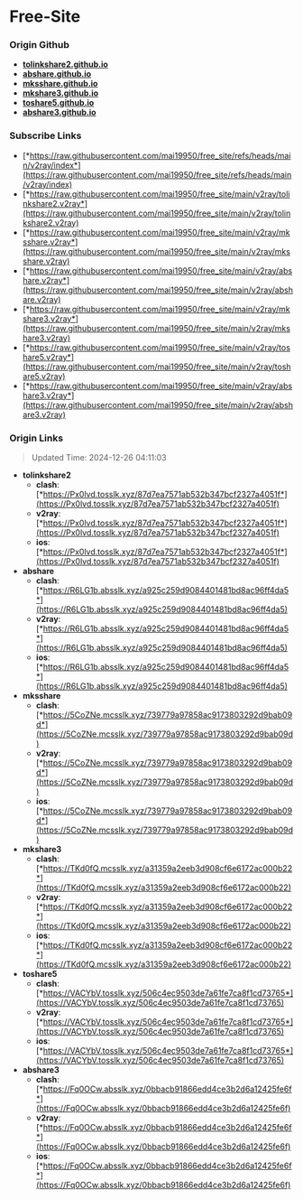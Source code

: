 # Free-Site

### Origin Github

- [**tolinkshare2.github.io**](https://github.com/tolinkshare2/tolinkshare2.github.io)
- [**abshare.github.io**](https://github.com/abshare/abshare.github.io)
- [**mksshare.github.io**](https://github.com/mksshare/mksshare.github.io)
- [**mkshare3.github.io**](https://github.com/mkshare3/mkshare3.github.io)
- [**toshare5.github.io**](https://github.com/toshare5/toshare5.github.io)
- [**abshare3.github.io**](https://github.com/abshare3/abshare3.github.io)

### Subscribe Links

- [*https://raw.githubusercontent.com/mai19950/free_site/refs/heads/main/v2ray/index*](https://raw.githubusercontent.com/mai19950/free_site/refs/heads/main/v2ray/index)
- [*https://raw.githubusercontent.com/mai19950/free_site/main/v2ray/tolinkshare2.v2ray*](https://raw.githubusercontent.com/mai19950/free_site/main/v2ray/tolinkshare2.v2ray)
- [*https://raw.githubusercontent.com/mai19950/free_site/main/v2ray/mksshare.v2ray*](https://raw.githubusercontent.com/mai19950/free_site/main/v2ray/mksshare.v2ray)
- [*https://raw.githubusercontent.com/mai19950/free_site/main/v2ray/abshare.v2ray*](https://raw.githubusercontent.com/mai19950/free_site/main/v2ray/abshare.v2ray)
- [*https://raw.githubusercontent.com/mai19950/free_site/main/v2ray/mkshare3.v2ray*](https://raw.githubusercontent.com/mai19950/free_site/main/v2ray/mkshare3.v2ray)
- [*https://raw.githubusercontent.com/mai19950/free_site/main/v2ray/toshare5.v2ray*](https://raw.githubusercontent.com/mai19950/free_site/main/v2ray/toshare5.v2ray)
- [*https://raw.githubusercontent.com/mai19950/free_site/main/v2ray/abshare3.v2ray*](https://raw.githubusercontent.com/mai19950/free_site/main/v2ray/abshare3.v2ray)

### Origin Links

> Updated Time: 2024-12-26 04:11:03

- **tolinkshare2**
  - **clash**: [*https://Px0lvd.tosslk.xyz/87d7ea7571ab532b347bcf2327a4051f*](https://Px0lvd.tosslk.xyz/87d7ea7571ab532b347bcf2327a4051f)
  - **v2ray**: [*https://Px0lvd.tosslk.xyz/87d7ea7571ab532b347bcf2327a4051f*](https://Px0lvd.tosslk.xyz/87d7ea7571ab532b347bcf2327a4051f)
  - **ios**: [*https://Px0lvd.tosslk.xyz/87d7ea7571ab532b347bcf2327a4051f*](https://Px0lvd.tosslk.xyz/87d7ea7571ab532b347bcf2327a4051f)
- **abshare**
  - **clash**: [*https://R6LG1b.absslk.xyz/a925c259d9084401481bd8ac96ff4da5*](https://R6LG1b.absslk.xyz/a925c259d9084401481bd8ac96ff4da5)
  - **v2ray**: [*https://R6LG1b.absslk.xyz/a925c259d9084401481bd8ac96ff4da5*](https://R6LG1b.absslk.xyz/a925c259d9084401481bd8ac96ff4da5)
  - **ios**: [*https://R6LG1b.absslk.xyz/a925c259d9084401481bd8ac96ff4da5*](https://R6LG1b.absslk.xyz/a925c259d9084401481bd8ac96ff4da5)
- **mksshare**
  - **clash**: [*https://5CoZNe.mcsslk.xyz/739779a97858ac9173803292d9bab09d*](https://5CoZNe.mcsslk.xyz/739779a97858ac9173803292d9bab09d)
  - **v2ray**: [*https://5CoZNe.mcsslk.xyz/739779a97858ac9173803292d9bab09d*](https://5CoZNe.mcsslk.xyz/739779a97858ac9173803292d9bab09d)
  - **ios**: [*https://5CoZNe.mcsslk.xyz/739779a97858ac9173803292d9bab09d*](https://5CoZNe.mcsslk.xyz/739779a97858ac9173803292d9bab09d)
- **mkshare3**
  - **clash**: [*https://TKd0fQ.mcsslk.xyz/a31359a2eeb3d908cf6e6172ac000b22*](https://TKd0fQ.mcsslk.xyz/a31359a2eeb3d908cf6e6172ac000b22)
  - **v2ray**: [*https://TKd0fQ.mcsslk.xyz/a31359a2eeb3d908cf6e6172ac000b22*](https://TKd0fQ.mcsslk.xyz/a31359a2eeb3d908cf6e6172ac000b22)
  - **ios**: [*https://TKd0fQ.mcsslk.xyz/a31359a2eeb3d908cf6e6172ac000b22*](https://TKd0fQ.mcsslk.xyz/a31359a2eeb3d908cf6e6172ac000b22)
- **toshare5**
  - **clash**: [*https://VACYbV.tosslk.xyz/506c4ec9503de7a61fe7ca8f1cd73765*](https://VACYbV.tosslk.xyz/506c4ec9503de7a61fe7ca8f1cd73765)
  - **v2ray**: [*https://VACYbV.tosslk.xyz/506c4ec9503de7a61fe7ca8f1cd73765*](https://VACYbV.tosslk.xyz/506c4ec9503de7a61fe7ca8f1cd73765)
  - **ios**: [*https://VACYbV.tosslk.xyz/506c4ec9503de7a61fe7ca8f1cd73765*](https://VACYbV.tosslk.xyz/506c4ec9503de7a61fe7ca8f1cd73765)
- **abshare3**
  - **clash**: [*https://Fq0OCw.absslk.xyz/0bbacb91866edd4ce3b2d6a12425fe6f*](https://Fq0OCw.absslk.xyz/0bbacb91866edd4ce3b2d6a12425fe6f)
  - **v2ray**: [*https://Fq0OCw.absslk.xyz/0bbacb91866edd4ce3b2d6a12425fe6f*](https://Fq0OCw.absslk.xyz/0bbacb91866edd4ce3b2d6a12425fe6f)
  - **ios**: [*https://Fq0OCw.absslk.xyz/0bbacb91866edd4ce3b2d6a12425fe6f*](https://Fq0OCw.absslk.xyz/0bbacb91866edd4ce3b2d6a12425fe6f)
